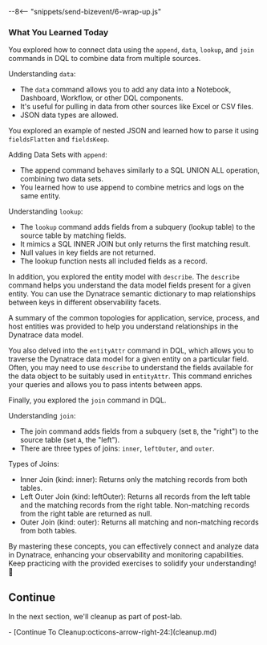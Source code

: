 <!--TODO: Update Lab Task -->
<!--TODO: Update bizevent code snippet -->
--8<-- "snippets/send-bizevent/6-wrap-up.js"

### What You Learned Today 
You explored how to connect data using the `append`, `data`, `lookup`, and `join` commands in DQL to combine data from multiple sources. 

Understanding `data`:
* The `data` command allows you to add any data into a Notebook, Dashboard, Workflow, or other DQL components.
* It's useful for pulling in data from other sources like Excel or CSV files.
* JSON data types are allowed.

You explored an example of nested JSON and learned how to parse it using `fieldsFlatten` and `fieldsKeep`.

Adding Data Sets with `append`:
* The append command behaves similarly to a SQL UNION ALL operation, combining two data sets.
* You learned how to use append to combine metrics and logs on the same entity.

Understanding `lookup`:
* The `lookup` command adds fields from a subquery (lookup table) to the source table by matching fields.
* It mimics a SQL INNER JOIN but only returns the first matching result.
* Null values in key fields are not returned.
* The lookup function nests all included fields as a record.

In addition, you explored the entity model with `describe`. The `describe` command helps you understand the data model fields present for a given entity. You can use the Dynatrace semantic dictionary to map relationships between keys in different observability facets.

A summary of the common topologies for application, service, process, and host entities was provided to help you understand relationships in the Dynatrace data model.

You also delved into the `entityAttr` command in DQL, which allows you to traverse the Dynatrace data model for a given entity on a particular field. Often, you may need to use `describe` to understand the fields available for the data object to be suitably used in `entityAttr`. This command enriches your queries and allows you to pass intents between apps.  

Finally, you explored the `join` command in DQL. 

Understanding `join`:

* The join command adds fields from a subquery (set `B`, the "right") to the source table (set `A`, the "left").
* There are three types of joins: `inner`, `leftOuter`, and `outer`.

Types of Joins:

* Inner Join (kind: inner): Returns only the matching records from both tables.
* Left Outer Join (kind: leftOuter): Returns all records from the left table and the matching records from the right table. Non-matching records from the right table are returned as null.
* Outer Join (kind: outer): Returns all matching and non-matching records from both tables.

By mastering these concepts, you can effectively connect and analyze data in Dynatrace, enhancing your observability and monitoring capabilities. Keep practicing with the provided exercises to solidify your understanding! 🚀

## Continue
<!--TODO: Update Continue Section -->
In the next section, we'll cleanup as part of post-lab.

<div class="grid cards" markdown>
- [Continue To Cleanup:octicons-arrow-right-24:](cleanup.md)
</div>